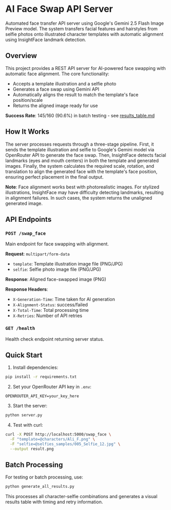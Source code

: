 # AI Face Swap API Server

Automated face transfer API server using Google's Gemini 2.5 Flash Image Preview model. The system transfers facial features and hairstyles from selfie photos onto illustrated character templates with automatic alignment using InsightFace landmark detection.

## Overview

This project provides a REST API server for AI-powered face swapping with automatic face alignment. The core functionality:
- Accepts a template illustration and a selfie photo
- Generates a face swap using Gemini API
- Automatically aligns the result to match the template's face position/scale
- Returns the aligned image ready for use

**Success Rate**: 145/160 (90.6%) in batch testing - see [results_table.md](results_table.md)

## How It Works

The server processes requests through a three-stage pipeline. First, it sends the template illustration and selfie to Google's Gemini model via OpenRouter API to generate the face swap. Then, InsightFace detects facial landmarks (eyes and mouth centers) in both the template and generated images. Finally, the system calculates the required scale, rotation, and translation to align the generated face with the template's face position, ensuring perfect placement in the final output.

**Note**: Face alignment works best with photorealistic images. For stylized illustrations, InsightFace may have difficulty detecting landmarks, resulting in alignment failures. In such cases, the system returns the unaligned generated image.

## API Endpoints

### `POST /swap_face`
Main endpoint for face swapping with alignment.

**Request**: `multipart/form-data`
- `template`: Template illustration image file (PNG/JPG)
- `selfie`: Selfie photo image file (PNG/JPG)

**Response**: Aligned face-swapped image (PNG)

**Response Headers**:
- `X-Generation-Time`: Time taken for AI generation
- `X-Alignment-Status`: success/failed
- `X-Total-Time`: Total processing time
- `X-Retries`: Number of API retries

### `GET /health`
Health check endpoint returning server status.

## Quick Start

1. Install dependencies:
```bash
pip install -r requirements.txt
```

2. Set your OpenRouter API key in `.env`:
```
OPENROUTER_API_KEY=your_key_here
```

3. Start the server:
```bash
python server.py
```

4. Test with curl:
```bash
curl -X POST http://localhost:5000/swap_face \
  -F "template=@characters/Ali_F.png" \
  -F "selfie=@selfies_samples/005_Selfie_12.jpg" \
  --output result.png
```

## Batch Processing

For testing or batch processing, use:
```bash
python generate_all_results.py
```

This processes all character-selfie combinations and generates a visual results table with timing and retry information.